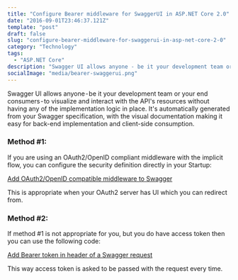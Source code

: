 ```yaml
---
title: "Configure Bearer middleware for SwaggerUI in ASP.NET Core 2.0"
date: "2016-09-01T23:46:37.121Z"
template: "post"
draft: false
slug: "configure-bearer-middleware-for-swaggerui-in-asp-net-core-2-0"
category: "Technology"
tags:
  - "ASP.NET Core"
description: "Swagger UI allows anyone - be it your development team or your end consumers - to visualize and interact with the API's resources without…"
socialImage: "media/bearer-swaggerui.png"
---
```


Swagger UI allows anyone - be it your development team or your end consumers - to visualize and interact with the API's resources without having any of the implementation logic in place. It's automatically generated from your Swagger specification, with the visual documentation making it easy for back-end implementation and client-side consumption.

### Method #1:

If you are using an OAuth2/OpenID compliant middleware with the implicit flow, you can configure the security definition directly in your Startup:

[Add OAuth2/OpenID compatible middleware to Swagger](https://gist.github.com/iwannabebot/35cc02f21da4cb52763efa298d00d04f)

This is appropriate when your OAuth2 server has UI which you can redirect from.

### Method #2:

If method #1 is not appropriate for you, but you do have access token then you can use the following code:

[Add Bearer token in header of a Swagger request](https://gist.github.com/iwannabebot/5e9f4087f05b37d285b1a4b557e88e17)

This way access token is asked to be passed with the request every time.